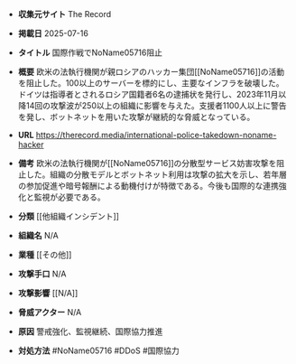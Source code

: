 - **収集元サイト**
The Record

- **掲載日**
2025-07-16

- **タイトル**
国際作戦でNoName05716阻止

- **概要**
欧米の法執行機関が親ロシアのハッカー集団[[NoName05716]]の活動を阻止した。100以上のサーバーを標的にし、主要なインフラを破壊した。ドイツは指導者とされるロシア国籍者6名の逮捕状を発行し、2023年11月以降14回の攻撃波が250以上の組織に影響を与えた。支援者1100人以上に警告を発し、ボットネットを用いた攻撃が継続的な脅威となっている。

- **URL**
https://therecord.media/international-police-takedown-noname-hacker

- **備考**
欧米の法執行機関が[[NoName05716]]の分散型サービス妨害攻撃を阻止した。組織の分散モデルとボットネット利用は攻撃の拡大を示し、若年層の参加促進や暗号報酬による動機付けが特徴である。今後も国際的な連携強化と監視が必要である。

- **分類**
[[他組織インシデント]]

- **組織名**
N/A

- **業種**
[[その他]]

- **攻撃手口**
N/A

- **攻撃影響**
[[N/A]]

- **脅威アクター**
N/A

- **原因**
警戒強化、監視継続、国際協力推進

- **対処方法**
#NoName05716 #DDoS #国際協力

